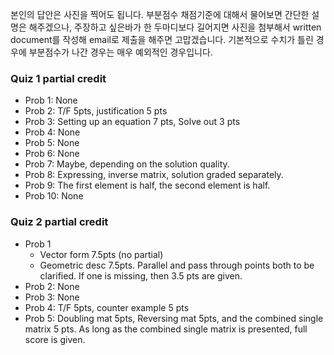 본인의 답안은 사진을 찍어도 됩니다. 부분점수 채점기준에 대해서 물어보면 간단한 설명은 해주겠으나, 주장하고 싶은바가 한 두마디보다 길어지면 사진을 첨부해서 written document를 작성해 email로 제출을 해주면 고맙겠습니다. 기본적으로 수치가 틀린 경우에 부분점수가 나간 경우는 매우 예외적인 경우입니다.

### Quiz 1 partial credit

+ Prob 1: None
+ Prob 2: T/F 5pts, justification 5 pts
+ Prob 3: Setting up an equation 7 pts, Solve out 3 pts
+ Prob 4: None
+ Prob 5: None
+ Prob 6: None
+ Prob 7: Maybe, depending on the solution quality.
+ Prob 8: Expressing, inverse matrix, solution graded separately.
+ Prob 9: The first element is half, the second element is half.
+ Prob 10: None

### Quiz 2 partial credit
+ Prob 1
    + Vector form 7.5pts (no partial)
    + Geometric desc 7.5pts. Parallel and pass through points both to be clarified. If one is missing, then 3.5 pts are given.
+ Prob 2: None
+ Prob 3: None
+ Prob 4: T/F 5pts, counter example 5 pts
+ Prob 5: Doubling mat 5pts, Reversing mat 5pts, and the combined single matrix 5 pts. As long as the combined single matrix is presented, full score is given.
    
